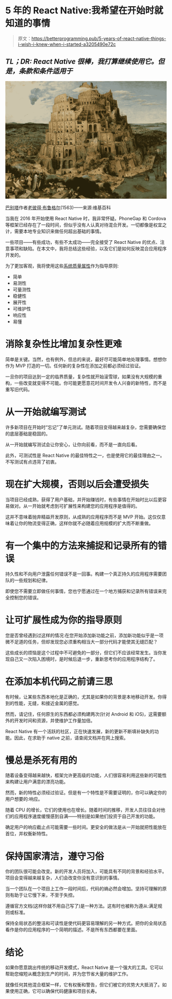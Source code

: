 # 5 年的 React Native:我希望在开始时就知道的事情

> 原文：<https://betterprogramming.pub/5-years-of-react-native-things-i-wish-i-knew-when-i-started-a3205490e72c>

## *TL；DR: React Native 很棒，我打算继续使用它。但是，条款和条件适用于*

![](img/20a2ed7f170172fe49ac6f1efd1c7846.png)

[巴别塔](https://en.wikipedia.org/wiki/The_Tower_of_Babel_(Bruegel))作者[老彼得·布鲁格尔](https://en.wikipedia.org/wiki/Pieter_Bruegel_the_Elder)(1563)——来源:维基百科

当我在 2016 年开始使用 React Native 时，我非常怀疑。PhoneGap 和 Cordova 等框架已经存在了一段时间，但似乎没有人认真对待混合开发。一切都像是权宜之计，需要本地专业知识来做任何超出基础的事情。

一些项目——有些成功，有些不太成功——完全接受了 React Native 的优点、注意事项和缺陷。在本文中，我将总结这些经验，以及它们是如何反映混合应用程序开发的。

为了更加客观，我将使用这些[系统质量属性](https://en.wikipedia.org/wiki/List_of_system_quality_attributes)作为指导原则:

*   简单
*   易测性
*   可量测性
*   稳健性
*   展开性
*   可维护性
*   响应性
*   易懂

# 消除复杂性比增加复杂性更难

简单是关键。当然，也有例外，但总的来说，最好尽可能简单地处理事情。想想你作为 MVP 打造的一切。任何新的复杂性在添加之前都必须经过验证。

一旦你的项目达到一定的临界质量，复杂性就开始滚雪球，如果没有大规模的重构，一些改变就变得不可能。你可能更愿意花时间开发令人兴奋的新特性，而不是重写旧代码。

# 从一开始就编写测试

许多新项目在开始时“忘记”了单元测试。随着项目变得越来越复杂，您需要确保您的底层基础是稳固的。

从一开始就编写测试会让你安心，让你向前看，而不是一直向后看。

此外，可测试性是 React Native 的最佳特性之一，也是使用它的最佳理由之一。不写测试有点违背了初衷。

# 现在扩大规模，否则以后会遭受损失

当项目已经成熟，获得了用户基础，并开始赚钱时，有些事情在开始时比以后更容易做对。从一开始就考虑到可扩展性来构建您的应用程序是值得的。

这并不意味着抛弃精益开发原则，从成熟的应用程序而不是 MVP 开始。这仅仅意味着让你的物流变得正确，这样你就不必随着应用规模的扩大而不断重做。

# 有一个集中的方法来捕捉和记录所有的错误

持久性和不向用户泄露任何错误不是一回事。构建一个真正持久的应用程序需要团队的一些规划和纪律。

即使您不需要立即做任何事情，您也宁愿通过在一个地方捕获和记录所有错误来完全控制您的错误。

# 让可扩展性成为你的指导原则

您是否曾经遇到过这样的情况:在您开始添加新功能之前，添加新功能似乎是一项微不足道的任务，但却发现您必须重构相当大一部分代码才能使其无缝匹配？

这些成长的烦恼是这个过程中不可避免的一部分，但它们不应该经常发生。当你发现自己又一次陷入困境时，是时候后退一步，重新思考你的应用程序结构了。

# 在添加本机代码之前请三思

有时候，让某些东西本地化是正确的，尤其是如果你的背景是本地移动开发。你得到的性能，无缝，和接近金属的感觉。

然而，请记住，任何原生的东西都必须构建两次(针对 Android 和 iOS)，这需要额外的开发时间和资源，并使维护工作量加倍。

React Native 有一个活跃的社区，正在快速发展，新的更新不断填补缺失的功能。因此，在求助于 native 之前，请查阅文档并在网上搜索。

# 慢总是杀死有用的

随着设备变得越来越快，框架允许更高级的功能，人们很容易利用这些新的可能性来构建让用户满意的漂亮功能。

然而，新的特性必须经过验证。但是有一个特性是不需要证明的，你可以确定你的用户想要的:响应。

随着 CPU 的增长，它们的使用也在增长。随着时间的推移，开发人员往往会对他们的应用程序速度缓慢感到自满——特别是如果他们投资于自己开发的功能。

确定用户的响应截止点可能需要一些时间。更安全的做法是从一开始就把性能放在首位，并权衡新特性。

# 保持国家清洁，遵守习俗

你的团队很可能会改变。新的开发人员将加入，可能具有不同的背景和经验水平。项目会变得越来越复杂，人们会改变你没有意识到的事情。

当一个团队在一个项目上工作一段时间后，代码的熵必然会增加。坚持可理解的原则有助于让它慢下来，不至于失控。

遵循官方文档(这样你就不用自己写了)是一种方法。这有时也被称为遵从:满足规则或标准。

保持全局状态的整洁和可读性是使代码更容易理解的另一种方式。把你的全局状态看作是你的应用程序的一个简明的描述。不是所有东西都要在里面。

# 结论

如果你愿意跳出传统的移动开发模式，React Native 是一个强大的工具。它可以帮助您缩短从概念到生产的时间，并为您节省大量的维护工作。

就像任何其他混合框架一样，它有权衡和警告，但它们被它的优势大大抵消了。如果使用正确，它可以确保代码健康和项目长寿。